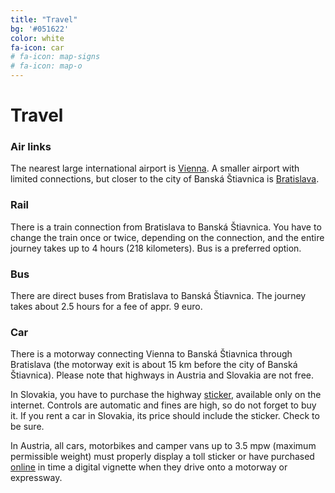 ```yaml
---
title: "Travel"
bg: '#051622'
color: white
fa-icon: car
# fa-icon: map-signs
# fa-icon: map-o
---
```


# Travel



### Air links

The nearest large international airport is [Vienna](https://www.viennaairport.com/en/passengers). A smaller airport with limited connections, but closer to the city of Banská Štiavnica is [Bratislava](https://www.bts.aero/en/).

### Rail

There is a train connection from Bratislava to Banská Štiavnica. You have to change the train once or twice, depending on the connection, and the entire journey takes up to 4 hours (218 kilometers). Bus is a preferred option.

### Bus
  
There are direct buses from Bratislava to Banská Štiavnica. The journey takes about 2.5 hours for a fee of appr. 9 euro.

### Car

There is a motorway connecting Vienna to Banská Štiavnica through Bratislava (the motorway exit is about 15 km before the city of Banská Štiavnica). Please note that highways in Austria and Slovakia are not free.

In Slovakia, you have to purchase the highway [sticker](https://sk-vignette.com/en/Index/), available only on the internet. Controls are automatic and fines are high, so do not forget to buy it. If you rent a car in Slovakia, its price should include the sticker. Check to be sure.

In Austria, all cars, motorbikes and camper vans up to 3.5 mpw (maximum permissible weight) must properly display a toll sticker or have purchased [online](https://www.asfinag.at/en/toll/vignette/) in time a digital vignette when they drive onto a motorway or expressway.

